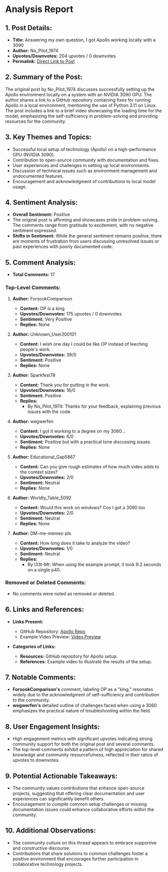 # Analysis Report

## 1. Post Details:
- **Title:** Answering my own question, I got Apollo working locally with a 3090
- **Author:** No_Pilot_1974
- **Upvotes/Downvotes:** 204 upvotes / 0 downvotes
- **Permalink:** [Direct Link to Post](https://www.reddit.com/r/LocalLLaMA/comments/1hfkytk/answering_my_own_question_i_got_apollo_working/)

## 2. Summary of the Post:
The original post by No_Pilot_1974 discusses successfully setting up the Apollo environment locally on a system with an NVIDIA 3090 GPU. The author shares a link to a GitHub repository containing fixes for running Apollo in a local environment, mentioning the use of Python 3.11 on Linux. The post includes a link to a brief video showcasing the loading time for the model, emphasizing the self-sufficiency in problem-solving and providing resources for the community.

## 3. Key Themes and Topics:
- Successful local setup of technology (Apollo) on a high-performance GPU (NVIDIA 3090).
- Contribution to open-source community with documentation and fixes.
- User experiences and challenges in setting up local environments.
- Discussion of technical issues such as environment management and undocumented features.
- Encouragement and acknowledgment of contributions to local model usage.

## 4. Sentiment Analysis:
- **Overall Sentiment:** Positive
- The original post is affirming and showcases pride in problem-solving. The comments range from gratitude to excitement, with no negative sentiment expressed.
- **Shifts in Sentiment:** While the general sentiment remains positive, there are moments of frustration from users discussing unresolved issues or past experiences with poorly documented code.

## 5. Comment Analysis:
- **Total Comments:** 17

### Top-Level Comments:
1. **Author:** ForsookComparison
   - **Content:** OP is a king
   - **Upvotes/Downvotes:** 175 upvotes / 0 downvotes
   - **Sentiment:** Very Positive
   - **Replies:** None

2. **Author:** Unknown_User200101
   - **Content:** I wish one day I could be like OP instead of leeching people's work.
   - **Upvotes/Downvotes:** 39/0
   - **Sentiment:** Positive
   - **Replies:** None

3. **Author:** Sparkfest78
   - **Content:** Thank you for putting in the work.
   - **Upvotes/Downvotes:** 16/0
   - **Sentiment:** Positive
   - **Replies:**
     - By No_Pilot_1974: Thanks for your feedback, explaining previous issues with the code.

4. **Author:** wegwerfen
   - **Content:** I got it working to a degree on my 3060...
   - **Upvotes/Downvotes:** 6/0
   - **Sentiment:** Positive but with a practical tone discussing issues.
   - **Replies:** None

5. **Author:** Educational_Gap5867
   - **Content:** Can you give rough estimates of how much video adds to the context sizes?
   - **Upvotes/Downvotes:** 2/0
   - **Sentiment:** Neutral
   - **Replies:** None

6. **Author:** Worldly_Table_5092
   - **Content:** Would this work on windows? Cos I got a 3090 too
   - **Upvotes/Downvotes:** 2/0
   - **Sentiment:** Neutral
   - **Replies:** None

7. **Author:** DM-me-memes-pls
   - **Content:** How long does it take to analyze the video?
   - **Upvotes/Downvotes:** 1/0
   - **Sentiment:** Neutral
   - **Replies:**
     - By l33t-Mt: When using the example prompt, it took 9.2 seconds on a single p40.

### Removed or Deleted Comments:
- No comments were noted as removed or deleted.

## 6. Links and References:
- **Links Present:**
  - GitHub Repository: [Apollo Repo](https://github.com/efogdev/apollo)
  - Example Video Preview: [Video Preview](https://preview.redd.it/oncpqk16687e1.png?width=1290&format=png&auto=webp&s=713056b215a9e26b32bafa0f81fd9698d8d95f00)
  
- **Categories of Links:**
  - **Resources:** GitHub repository for Apollo setup.
  - **References:** Example video to illustrate the results of the setup.

## 7. Notable Comments:
- **ForsookComparison's** comment, labeling OP as a "king," resonates widely due to the acknowledgment of self-sufficiency and contribution to the community.
- **wegwerfen's** detailed outline of challenges faced when using a 3060 emphasizes the practical nature of troubleshooting within the field.

## 8. User Engagement Insights:
- High engagement metrics with significant upvotes indicating strong community support for both the original post and several comments.
- The top-level comments exhibit a pattern of high appreciation for shared knowledge and community resourcefulness, reflected in their ratios of upvotes to downvotes.

## 9. Potential Actionable Takeaways:
- The community values contributions that enhance open-source projects, suggesting that offering clear documentation and user experiences can significantly benefit others.
- Encouragement to compile common setup challenges or missing documentation issues could enhance collaborative efforts within the community.

## 10. Additional Observations:
- The community culture on this thread appears to embrace supportive and constructive discourse.
- Contributions that share solutions to common challenges foster a positive environment that encourages further participation in collaborative technology projects.